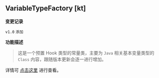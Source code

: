 ## VariableTypeFactory [kt]

<b>变更记录</b>

`v1.0` `添加`

<b>功能描述</b>

> 这是一个预置 Hook 类型的常量类，主要为 `Java` 相关基本变量类型的 `Class` 内容，跟随版本更新会逐一进行增加。

详情可 [点击这里](https://github.com/fankes/YukiHookAPI/blob/master/yukihookapi/src/api/kotlin/com/highcapable/yukihookapi/hook/type/java/VariableTypeFactory.kt) 进行查看。